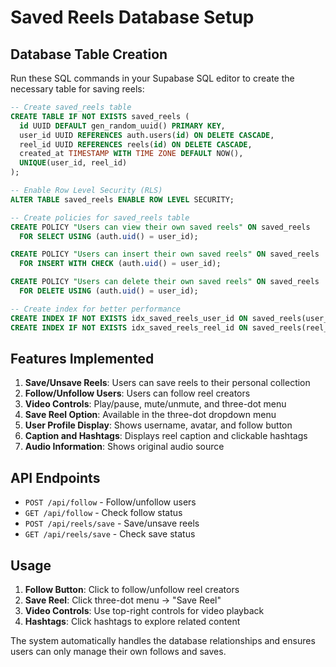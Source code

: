 # Saved Reels Database Setup

## Database Table Creation

Run these SQL commands in your Supabase SQL editor to create the necessary table for saving reels:

```sql
-- Create saved_reels table
CREATE TABLE IF NOT EXISTS saved_reels (
  id UUID DEFAULT gen_random_uuid() PRIMARY KEY,
  user_id UUID REFERENCES auth.users(id) ON DELETE CASCADE,
  reel_id UUID REFERENCES reels(id) ON DELETE CASCADE,
  created_at TIMESTAMP WITH TIME ZONE DEFAULT NOW(),
  UNIQUE(user_id, reel_id)
);

-- Enable Row Level Security (RLS)
ALTER TABLE saved_reels ENABLE ROW LEVEL SECURITY;

-- Create policies for saved_reels table
CREATE POLICY "Users can view their own saved reels" ON saved_reels
  FOR SELECT USING (auth.uid() = user_id);

CREATE POLICY "Users can insert their own saved reels" ON saved_reels
  FOR INSERT WITH CHECK (auth.uid() = user_id);

CREATE POLICY "Users can delete their own saved reels" ON saved_reels
  FOR DELETE USING (auth.uid() = user_id);

-- Create index for better performance
CREATE INDEX IF NOT EXISTS idx_saved_reels_user_id ON saved_reels(user_id);
CREATE INDEX IF NOT EXISTS idx_saved_reels_reel_id ON saved_reels(reel_id);
```

## Features Implemented

1. **Save/Unsave Reels**: Users can save reels to their personal collection
2. **Follow/Unfollow Users**: Users can follow reel creators
3. **Video Controls**: Play/pause, mute/unmute, and three-dot menu
4. **Save Reel Option**: Available in the three-dot dropdown menu
5. **User Profile Display**: Shows username, avatar, and follow button
6. **Caption and Hashtags**: Displays reel caption and clickable hashtags
7. **Audio Information**: Shows original audio source

## API Endpoints

- `POST /api/follow` - Follow/unfollow users
- `GET /api/follow` - Check follow status
- `POST /api/reels/save` - Save/unsave reels
- `GET /api/reels/save` - Check save status

## Usage

1. **Follow Button**: Click to follow/unfollow reel creators
2. **Save Reel**: Click three-dot menu → "Save Reel"
3. **Video Controls**: Use top-right controls for video playback
4. **Hashtags**: Click hashtags to explore related content

The system automatically handles the database relationships and ensures users can only manage their own follows and saves.
